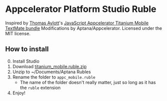 Appcelerator Platform Studio Ruble
====
Inspired by [Thomas Aylott](http://SubtleGradient.com)'s [JavaScript Appcelerator Titanium Mobile TextMate bundle](http://github.com/subtleGradient/JavaScript-Appcelerator-Titanium-Mobile.tmbundle)
Modifications by Aptana/Appcelerator. Licensed under the MIT license.

How to install
----

0. Install Studio
1. Download [titanium_mobile.ruble.zip](https://github.com/appcelerator/appc_mobile.ruble/zipball/master)
2. Unzip to ~/Documents/Aptana Rubles
3. Rename the folder to `appc_mobile.ruble`
    * The name of the folder doesn't really matter, just so long as it has the `ruble` extension
4. Enjoy!

